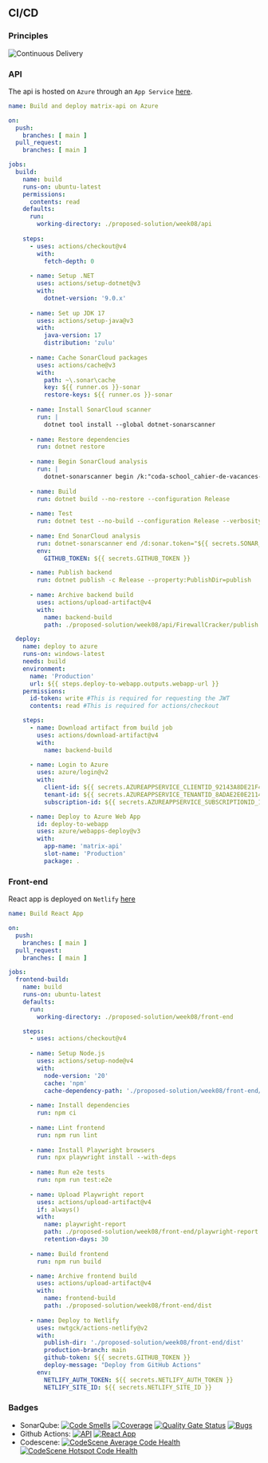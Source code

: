 ## CI/CD
### Principles
![Continuous Delivery](img/continuous-delivery.webp)

### API
The api is hosted on `Azure` through an `App Service` [here](https://matrix-api-hnbfbcaxhab2cugt.westeurope-01.azurewebsites.net/scalar/).

```yml
name: Build and deploy matrix-api on Azure

on:
  push:
    branches: [ main ]
  pull_request:
    branches: [ main ]

jobs:
  build:
    name: build
    runs-on: ubuntu-latest
    permissions:
      contents: read
    defaults:
      run:
        working-directory: ./proposed-solution/week08/api
        
    steps:
      - uses: actions/checkout@v4
        with:
          fetch-depth: 0
          
      - name: Setup .NET
        uses: actions/setup-dotnet@v3
        with:
          dotnet-version: '9.0.x'
          
      - name: Set up JDK 17
        uses: actions/setup-java@v3
        with:
          java-version: 17
          distribution: 'zulu'
        
      - name: Cache SonarCloud packages
        uses: actions/cache@v3
        with:
          path: ~\.sonar\cache
          key: ${{ runner.os }}-sonar
          restore-keys: ${{ runner.os }}-sonar
          
      - name: Install SonarCloud scanner
        run: |
          dotnet tool install --global dotnet-sonarscanner
          
      - name: Restore dependencies
        run: dotnet restore
        
      - name: Begin SonarCloud analysis
        run: |
          dotnet-sonarscanner begin /k:"coda-school_cahier-de-vacances-b3" /o:"coda-school" /d:sonar.token="${{ secrets.SONAR_TOKEN }}" /d:sonar.host.url="https://sonarcloud.io" /d:sonar.cs.opencover.reportsPaths="**/coverage.opencover.xml" /d:sonar.cs.vstest.reportsPaths="**/*.trx" /d:sonar.sources="./proposed-solution/week08/api" /d:sonar.cs.analyzer.projectOutPaths="./proposed-solution/week08/api/**/bin" /d:sonar.verbose=true
      
      - name: Build
        run: dotnet build --no-restore --configuration Release
        
      - name: Test
        run: dotnet test --no-build --configuration Release --verbosity normal --collect:"XPlat Code Coverage;Format=opencover" --logger trx --results-directory ./TestResults/
        
      - name: End SonarCloud analysis
        run: dotnet-sonarscanner end /d:sonar.token="${{ secrets.SONAR_TOKEN }}"
        env:
          GITHUB_TOKEN: ${{ secrets.GITHUB_TOKEN }}

      - name: Publish backend
        run: dotnet publish -c Release --property:PublishDir=publish
          
      - name: Archive backend build
        uses: actions/upload-artifact@v4
        with:
          name: backend-build
          path: ./proposed-solution/week08/api/FirewallCracker/publish

  deploy:
    name: deploy to azure
    runs-on: windows-latest
    needs: build
    environment:
      name: 'Production'
      url: ${{ steps.deploy-to-webapp.outputs.webapp-url }}
    permissions:
      id-token: write #This is required for requesting the JWT
      contents: read #This is required for actions/checkout

    steps:
      - name: Download artifact from build job
        uses: actions/download-artifact@v4
        with:
          name: backend-build
      
      - name: Login to Azure
        uses: azure/login@v2
        with:
          client-id: ${{ secrets.AZUREAPPSERVICE_CLIENTID_92143A8DE21F4B28BD44BEE71897B7D9 }}
          tenant-id: ${{ secrets.AZUREAPPSERVICE_TENANTID_8ADAE2E0E211425B9FEFB1BE82E6218D }}
          subscription-id: ${{ secrets.AZUREAPPSERVICE_SUBSCRIPTIONID_14D59A240C2B4EC38290490F5FD53D8C }}

      - name: Deploy to Azure Web App
        id: deploy-to-webapp
        uses: azure/webapps-deploy@v3
        with:
          app-name: 'matrix-api'
          slot-name: 'Production'
          package: .
```

### Front-end
React app is deployed on `Netlify` [here](https://matrix-b3.netlify.app/)

```yml
name: Build React App

on:
  push:
    branches: [ main ]
  pull_request:
    branches: [ main ]

jobs:
  frontend-build:
    name: build
    runs-on: ubuntu-latest
    defaults:
      run:
        working-directory: ./proposed-solution/week08/front-end

    steps:
      - uses: actions/checkout@v4
      
      - name: Setup Node.js
        uses: actions/setup-node@v4
        with:
          node-version: '20'
          cache: 'npm'
          cache-dependency-path: './proposed-solution/week08/front-end/package-lock.json'
          
      - name: Install dependencies
        run: npm ci
        
      - name: Lint frontend
        run: npm run lint
        
      - name: Install Playwright browsers
        run: npx playwright install --with-deps
        
      - name: Run e2e tests
        run: npm run test:e2e
        
      - name: Upload Playwright report
        uses: actions/upload-artifact@v4
        if: always()
        with:
          name: playwright-report
          path: ./proposed-solution/week08/front-end/playwright-report
          retention-days: 30
          
      - name: Build frontend
        run: npm run build

      - name: Archive frontend build
        uses: actions/upload-artifact@v4
        with:
          name: frontend-build
          path: ./proposed-solution/week08/front-end/dist
      
      - name: Deploy to Netlify
        uses: nwtgck/actions-netlify@v2
        with:
          publish-dir: './proposed-solution/week08/front-end/dist'
          production-branch: main
          github-token: ${{ secrets.GITHUB_TOKEN }}
          deploy-message: "Deploy from GitHub Actions"
        env:
          NETLIFY_AUTH_TOKEN: ${{ secrets.NETLIFY_AUTH_TOKEN }}
          NETLIFY_SITE_ID: ${{ secrets.NETLIFY_SITE_ID }}
```

### Badges
- SonarQube: [![Code Smells](https://sonarcloud.io/api/project_badges/measure?project=coda-school_cahier-de-vacances-b3&metric=code_smells)](https://sonarcloud.io/summary/new_code?id=coda-school_cahier-de-vacances-b3) [![Coverage](https://sonarcloud.io/api/project_badges/measure?project=coda-school_cahier-de-vacances-b3&metric=coverage)](https://sonarcloud.io/summary/new_code?id=coda-school_cahier-de-vacances-b3) [![Quality Gate Status](https://sonarcloud.io/api/project_badges/measure?project=coda-school_cahier-de-vacances-b3&metric=alert_status)](https://sonarcloud.io/summary/new_code?id=coda-school_cahier-de-vacances-b3) [![Bugs](https://sonarcloud.io/api/project_badges/measure?project=coda-school_cahier-de-vacances-b3&metric=bugs)](https://sonarcloud.io/summary/new_code?id=coda-school_cahier-de-vacances-b3)
- Github Actions: [![API](https://github.com/coda-school/cahier-de-vacances-b3/actions/workflows/api-ci.yml/badge.svg)](https://github.com/coda-school/cahier-de-vacances-b3/actions/workflows/api-ci.yml) [![React App](https://github.com/coda-school/cahier-de-vacances-b3/actions/workflows/front-ci.yml/badge.svg)](https://github.com/coda-school/cahier-de-vacances-b3/actions/workflows/front-ci.yml)
- Codescene: [![CodeScene Average Code Health](https://codescene.io/projects/67732/status-badges/average-code-health)](https://codescene.io/projects/67732) [![CodeScene Hotspot Code Health](https://codescene.io/projects/67732/status-badges/hotspot-code-health)](https://codescene.io/projects/67732)